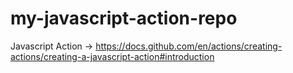 # my-javascript-action-repo
Javascript Action -> https://docs.github.com/en/actions/creating-actions/creating-a-javascript-action#introduction
